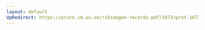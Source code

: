 ```yaml
---
layout: default
UpRedirect: https://pruto.im.uu.se/riksdagen-records-pdf/1873/prot-1873--ak--320/prot-1873--ak--320_000.pdf
---
```

